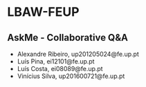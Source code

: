 # LBAW-FEUP
## AskMe - Collaborative Q&A

<ul>
<li>Alexandre Ribeiro, up201205024@fe.up.pt</li>
<li>Luís Pina, ei12101@fe.up.pt</li>
<li>Luís Costa, ei08089@fe.up.pt</li>
<li>Vinícius Silva, up201600721@fe.up.pt</li>
</ul>
